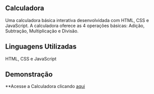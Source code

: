 ## Calculadora
Uma calculadora básica interativa desenvolvidada com HTML, CSS e JavaScript. A calculadora oferece as 4 operações básicas: Adição, Subtração, Multiplicação e Divisão.

## Linguagens Utilizadas
HTML, CSS e JavaScript

## Demonstração
**Acesse a Calculadora clicando [aqui](https://luizhenrique1304.github.io/CalculadoraHTML-CSS-JAVASCRIPT/)
